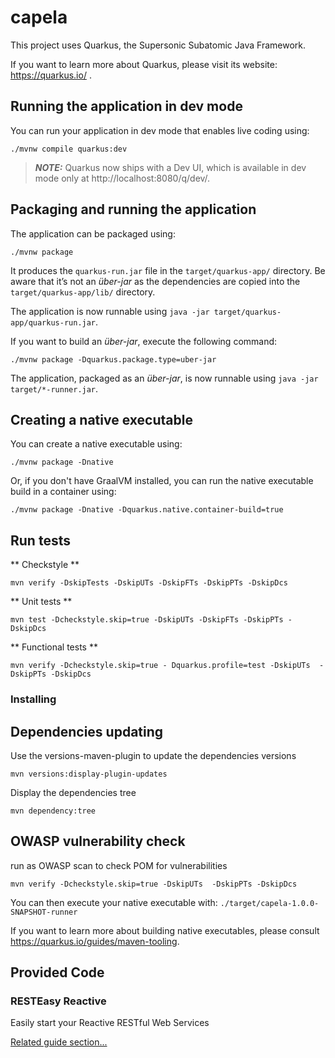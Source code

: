 # capela

This project uses Quarkus, the Supersonic Subatomic Java Framework.

If you want to learn more about Quarkus, please visit its website: https://quarkus.io/ .

## Running the application in dev mode

You can run your application in dev mode that enables live coding using:
```shell script
./mvnw compile quarkus:dev
```

> **_NOTE:_**  Quarkus now ships with a Dev UI, which is available in dev mode only at http://localhost:8080/q/dev/.

## Packaging and running the application

The application can be packaged using:
```shell script
./mvnw package
```
It produces the `quarkus-run.jar` file in the `target/quarkus-app/` directory.
Be aware that it’s not an _über-jar_ as the dependencies are copied into the `target/quarkus-app/lib/` directory.

The application is now runnable using `java -jar target/quarkus-app/quarkus-run.jar`.

If you want to build an _über-jar_, execute the following command:
```shell script
./mvnw package -Dquarkus.package.type=uber-jar
```

The application, packaged as an _über-jar_, is now runnable using `java -jar target/*-runner.jar`.

## Creating a native executable

You can create a native executable using: 
```shell script
./mvnw package -Dnative
```

Or, if you don't have GraalVM installed, you can run the native executable build in a container using: 
```shell script
./mvnw package -Dnative -Dquarkus.native.container-build=true
```


## Run tests
** Checkstyle **
``` shell script
mvn verify -DskipTests -DskipUTs -DskipFTs -DskipPTs -DskipDcs
```

** Unit tests **
```shell script
mvn test -Dcheckstyle.skip=true -DskipUTs -DskipFTs -DskipPTs -DskipDcs
```

** Functional tests **
```shell script
mvn verify -Dcheckstyle.skip=true - Dquarkus.profile=test -DskipUTs  -DskipPTs -DskipDcs
```


### Installing 
## Dependencies updating
Use the versions-maven-plugin to update the dependencies versions
```shell script
mvn versions:display-plugin-updates
```

Display the dependencies tree
```shell script
mvn dependency:tree
```

## OWASP vulnerability check
run as OWASP scan to check POM for vulnerabilities
```shell script
mvn verify -Dcheckstyle.skip=true -DskipUTs  -DskipPTs -DskipDcs
```




You can then execute your native executable with: `./target/capela-1.0.0-SNAPSHOT-runner`

If you want to learn more about building native executables, please consult https://quarkus.io/guides/maven-tooling.

## Provided Code

### RESTEasy Reactive

Easily start your Reactive RESTful Web Services

[Related guide section...](https://quarkus.io/guides/getting-started-reactive#reactive-jax-rs-resources)
